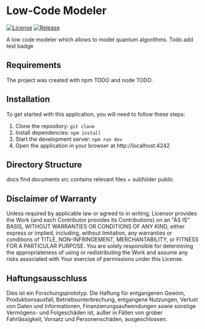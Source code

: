 # Low-Code Modeler

[![License](https://img.shields.io/badge/License-Apache%202.0-blue.svg)](https://opensource.org/licenses/Apache-2.0)
[![Release](https://img.shields.io/github/v/release/SeQuenC-Consortium/low-code-modeler)](https://img.shields.io/github/v/release/SeQuenC-Consortium/low-code-modeler)

A low code modeler which allows to model quantum algorithms.
Todo add test badge

## Requirements

The project was created with npm TODO and node TODO.

## Installation

To get started with this application, you will need to follow these steps:

1. Clone the repository: `git clone `
2. Install dependencies: `npm install`
3. Start the development server: `npm run dev`
4. Open the application in your browser at http://localhost:4242

## Directory Structure

docs find documents
src contains relevant files + subfolder
public

## Disclaimer of Warranty

Unless required by applicable law or agreed to in writing, Licensor provides the Work (and each Contributor provides its
Contributions) on an "AS IS" BASIS, WITHOUT WARRANTIES OR CONDITIONS OF ANY KIND, either express or implied, including,
without limitation, any warranties or conditions of TITLE, NON-INFRINGEMENT, MERCHANTABILITY, or FITNESS FOR A
PARTICULAR PURPOSE. You are solely responsible for determining the appropriateness of using or redistributing the Work
and assume any risks associated with Your exercise of permissions under this License.

## Haftungsausschluss

Dies ist ein Forschungsprototyp. Die Haftung für entgangenen Gewinn, Produktionsausfall, Betriebsunterbrechung,
entgangene Nutzungen, Verlust von Daten und Informationen, Finanzierungsaufwendungen sowie sonstige Vermögens- und
Folgeschäden ist, außer in Fällen von grober Fahrlässigkeit, Vorsatz und Personenschäden, ausgeschlossen.
